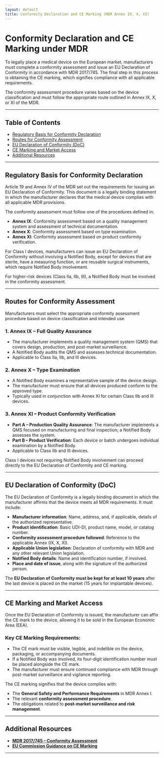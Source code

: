 ```yaml
---
layout: default
title: Conformity Declaration and CE Marking (MDR Annex IX, X, XI)
---
```


# Conformity Declaration and CE Marking under MDR

To legally place a medical device on the European market, manufacturers must complete a conformity assessment and issue an EU Declaration of Conformity in accordance with MDR 2017/745. The final step in this process is obtaining the CE marking, which signifies compliance with all applicable requirements.

The conformity assessment procedure varies based on the device classification and must follow the appropriate route outlined in Annex IX, X, or XI of the MDR.

---

## Table of Contents
- [Regulatory Basis for Conformity Declaration](#regulatory-basis-for-conformity-declaration)
- [Routes for Conformity Assessment](#routes-for-conformity-assessment)
- [EU Declaration of Conformity (DoC)](#eu-declaration-of-conformity-doc)
- [CE Marking and Market Access](#ce-marking-and-market-access)
- [Additional Resources](#additional-resources)

---

## Regulatory Basis for Conformity Declaration

Article 19 and Annex IV of the MDR set out the requirements for issuing an EU Declaration of Conformity. This document is a legally binding statement in which the manufacturer declares that the medical device complies with all applicable MDR provisions.

The conformity assessment must follow one of the procedures defined in:

- **Annex IX**: Conformity assessment based on a quality management system and assessment of technical documentation.
- **Annex X**: Conformity assessment based on type examination.
- **Annex XI**: Conformity assessment based on product conformity verification.

For Class I devices, manufacturers can issue an EU Declaration of Conformity without involving a Notified Body, except for devices that are sterile, have a measuring function, or are reusable surgical instruments, which require Notified Body involvement.

For higher-risk devices (Class IIa, IIb, III), a Notified Body must be involved in the conformity assessment.

---

## Routes for Conformity Assessment

Manufacturers must select the appropriate conformity assessment procedure based on device classification and intended use.

### **1. Annex IX – Full Quality Assurance**
- The manufacturer implements a quality management system (QMS) that covers design, production, and post-market surveillance.
- A Notified Body audits the QMS and assesses technical documentation.
- Applicable to Class IIa, IIb, and III devices.

### **2. Annex X – Type Examination**
- A Notified Body examines a representative sample of the device design.
- The manufacturer must ensure that all devices produced conform to the approved type.
- Typically used in conjunction with Annex XI for certain Class IIb and III devices.

### **3. Annex XI – Product Conformity Verification**
- **Part A – Production Quality Assurance**: The manufacturer implements a QMS focused on manufacturing and final inspection; a Notified Body assesses the system.
- **Part B – Product Verification**: Each device or batch undergoes individual examination by a Notified Body.
- Applicable to Class IIb and III devices.

Class I devices not requiring Notified Body involvement can proceed directly to the EU Declaration of Conformity and CE marking.

---

## EU Declaration of Conformity (DoC)

The EU Declaration of Conformity is a legally binding document in which the manufacturer affirms that the device meets all MDR requirements. It must include:

- **Manufacturer information**: Name, address, and, if applicable, details of the authorized representative.
- **Product identification**: Basic UDI-DI, product name, model, or catalog number.
- **Conformity assessment procedure followed**: Reference to the applicable Annex (IX, X, XI).
- **Applicable Union legislation**: Declaration of conformity with MDR and any other relevant Union legislation.
- **Notified Body details**: Name and identification number, if involved.
- **Place and date of issue**, along with the signature of the authorized person.

The **EU Declaration of Conformity must be kept for at least 10 years** after the last device is placed on the market (15 years for implantable devices).

---

## CE Marking and Market Access

Once the EU Declaration of Conformity is issued, the manufacturer can affix the CE mark to the device, allowing it to be sold in the European Economic Area (EEA).

### **Key CE Marking Requirements:**
- The CE mark must be visible, legible, and indelible on the device, packaging, or accompanying documents.
- If a Notified Body was involved, its four-digit identification number must be placed alongside the CE mark.
- The manufacturer must ensure continued compliance with MDR through post-market surveillance and vigilance reporting.

The CE marking signifies that the device complies with:
- The **General Safety and Performance Requirements** in MDR Annex I.
- The relevant **conformity assessment procedure**.
- The obligations related to **post-market surveillance and risk management**.

---

## Additional Resources

- **[MDR 2017/745 – Conformity Assessment](https://eur-lex.europa.eu/legal-content/EN/TXT/?uri=CELEX%3A32017R0745)**
- **[EU Commission Guidance on CE Marking](https://ec.europa.eu/growth/single-market/ce-marking_en)**

---


